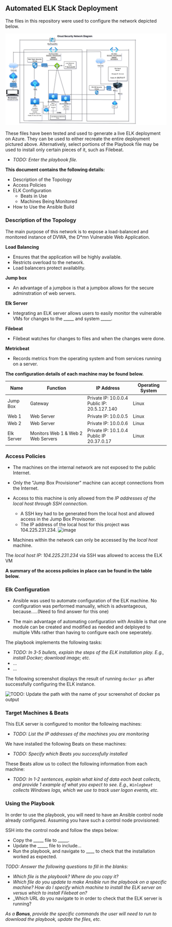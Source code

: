 ## Automated ELK Stack Deployment

The files in this repository were used to configure the network depicted below.

![Cloud Security_Elk Stack Network_Diagram](https://github.com/RayCyr/Project_1/blob/main/Project_1/Elk%20Stack%20Project/Cloud%20Security_Elk%20Stack%20Network_Diagram/Cloud%20Sec%20Network%20Diagram.drawio.png)

These files have been tested and used to generate a live ELK deployment on Azure. They can be used to either recreate the entire deployment pictured above. Alternatively, select portions of the Playbook file may be used to install only certain pieces of it, such as Filebeat.

  - _TODO: Enter the playbook file._

**This document contains the following details:**
* Description of the Topology
* Access Policies
* ELK Configuration
  * Beats in Use
  * Machines Being Monitored
* How to Use the Ansible Build


### Description of the Topology

The main purpose of this network is to expose a load-balanced and monitored instance of DVWA, the D*mn Vulnerable Web Application.

**Load Balancing** 
* Ensures that the application will be highly available. 
* Restricts overload to the network.
* Load balancers protect availablity. 

**Jump box** 

* An advantage of a jumpbox is that a jumpbox allows for the secure adminstration of web servers.  

**Elk Server** 
* Integrating an ELK server allows users to easily monitor the vulnerable VMs for changes to the _____ and system _____.

**Filebeat** 
* Filebeat watches for changes to files and when the changes were done.

**Metricbeat** 
* Records metrics from the operating system and from services running on a server.

**The configuration details of each machine may be found below.**

| **Name**     | **Function**                       | **IP Address**                                   | **Operating System**  |
|--------------|------------------------------------|--------------------------------------------------|-----------------------|
| Jump Box     | Gateway                            | Private IP: 10.0.0.4<br>Public  IP: 20.5.127.140 | Linux                 |
| Web 1        | Web Server                         | Private IP: 10.0.0.5                             | Linux                 |
| Web 2        | Web Server                         | Private IP: 10.0.0.6                             | Linux                 |
| Elk Server   | Monitors Web 1 & Web 2 Web Servers | Private IP: 10.1.0.4<br>Public  IP  20.37.0.17   | Linux                 |


### Access Policies

* The machines on the internal network are not exposed to the public Internet. 

* Only the "Jump Box Provisioner" machine can accept connections from the Internet. 
* Access to this machine is only allowed from the *IP addresses of the local host through SSH connection.*
    * A SSH key had to be generated from the local host and allowed access in the Jump Box Provisoner.
    * The IP address of the local host for this project was 104.225.231.234.
![image](https://user-images.githubusercontent.com/98436629/177043139-7925236b-c794-458a-b371-75c2d838c09e.png)

* Machines within the network can only be accessed by the *local host* machine.

The *local host IP: 104.225.231.234* via SSH was allowed to access the ELK VM

**A summary of the access policies in place can be found in the table below.**



### Elk Configuration

* Ansible was used to automate configuration of the ELK machine. No configuration was performed manually, which is advantageous, because.....(Need to find answer for this one)
 
* The main advantage of automating configuration with Ansible is that one module can be created and modified as needed and delployed to multiple VMs rather than having to configure each one seperately.

The playbook implements the following tasks:
- _TODO: In 3-5 bullets, explain the steps of the ELK installation play. E.g., install Docker; download image; etc._
- ...
- ...

The following screenshot displays the result of running `docker ps` after successfully configuring the ELK instance.

![TODO: Update the path with the name of your screenshot of docker ps output](Images/docker_ps_output.png)

### Target Machines & Beats
This ELK server is configured to monitor the following machines:
- _TODO: List the IP addresses of the machines you are monitoring_

We have installed the following Beats on these machines:
- _TODO: Specify which Beats you successfully installed_

These Beats allow us to collect the following information from each machine:
- _TODO: In 1-2 sentences, explain what kind of data each beat collects, and provide 1 example of what you expect to see. E.g., `Winlogbeat` collects Windows logs, which we use to track user logon events, etc._

### Using the Playbook
In order to use the playbook, you will need to have an Ansible control node already configured. Assuming you have such a control node provisioned: 

SSH into the control node and follow the steps below:
- Copy the _____ file to _____.
- Update the _____ file to include...
- Run the playbook, and navigate to ____ to check that the installation worked as expected.

_TODO: Answer the following questions to fill in the blanks:_
- _Which file is the playbook? Where do you copy it?_
- _Which file do you update to make Ansible run the playbook on a specific machine? How do I specify which machine to install the ELK server on versus which to install Filebeat on?_
- _Which URL do you navigate to in order to check that the ELK server is running?

_As a **Bonus**, provide the specific commands the user will need to run to download the playbook, update the files, etc._
